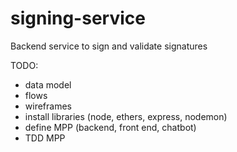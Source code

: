 # signing-service
Backend service to sign and validate signatures

TODO:
- data model
- flows
- wireframes
- install libraries (node, ethers, express, nodemon)
- define MPP (backend, front end, chatbot)
- TDD MPP
